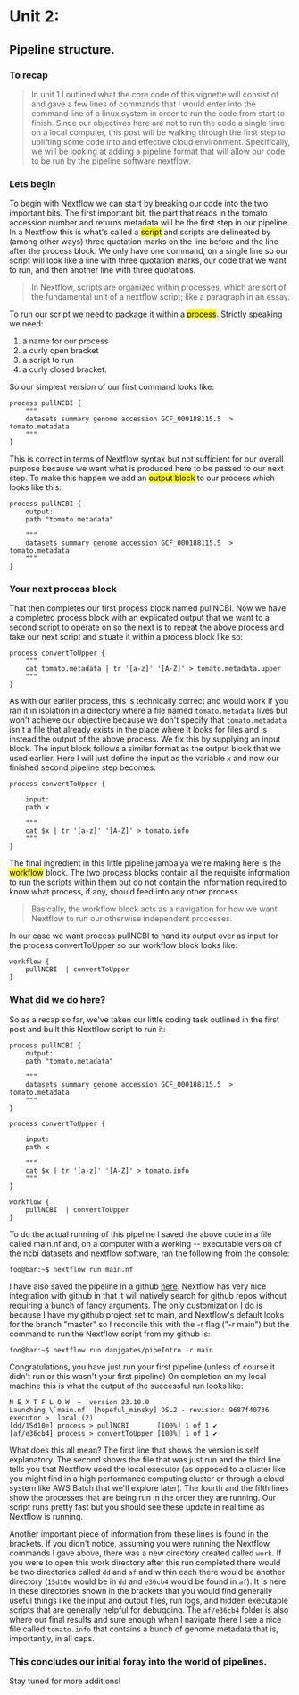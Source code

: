 
# Unit 2:

## Pipeline structure.

### To recap 

>In unit 1 I outlined what the core code of this vignette will consist of and gave a few lines of commands that I would enter into the command line of a linux system in order to run the code from start to finish.
Since our objectives here are not to run the code a single time on a local computer, this post will be walking through the first step to uplifting some code into and effective cloud environment. 
Specifically, we will be looking at adding a pipeline format that will allow our code to be run by the pipeline software nextflow.

### Lets begin

To begin with Nextflow we can start by breaking our code into the two important bits.
The first important bit, the part that reads in the tomato accession number and returns metadata will be the first step in our pipeline.
In a Nextflow this is what's called a <mark>script</mark> and scripts are delineated by (among other ways) three quotation marks on the line before and the line after the process block.
We only have one command, on a single line so our script will look like a line with three quotation marks, our code that we want to run, and then another line with three quotations.

>In Nextflow, scripts are organized within processes, which are sort of the fundamental unit of a nextflow script; like a paragraph in an essay.

To run our script we need to package it within a <mark>process</mark>.
Strictly speaking we need: 

1. a name for our process 
2. a curly open bracket 
3. a script to run
4. a curly closed bracket.

So our simplest version of our first command looks like:

```
process pullNCBI {
	"""
    datasets summary genome accession GCF_000188115.5  > tomato.metadata
    """
}
```

This is correct in terms of Nextflow syntax but not sufficient for our overall purpose because we want what is produced here to be passed to our next step.
To make this happen we add an <mark>output block</mark> to our process which looks like this:

```
process pullNCBI {
    output:
    path "tomato.metadata"

    """
    datasets summary genome accession GCF_000188115.5  > tomato.metadata
    """
}
```

### Your next process block

That then completes our first process block named pullNCBI.
Now we have a completed process block with an explicated output that we want to a second script to operate on so the next is to repeat the above process and take our next script and situate it within a process block like so:

```
process convertToUpper {
    """
    cat tomato.metadata | tr '[a-z]' '[A-Z]' > tomato.metadata.upper
    """
}
```

As with our earlier process, this is technically correct and would work if you ran it in isolation in a directory where a file named `tomato.metadata` lives but won't achieve our objective because we don't specify that `tomato.metadata` isn't a file that already exists in the place where it looks for files and is instead the output of the above process.
We fix this by supplying an input block.
The input block follows a similar format as the output block that we used earlier.
Here I will just define the input as the variable `x` and now our finished second pipeline step becomes:

```
process convertToUpper {

    input:
    path x

    """
    cat $x | tr '[a-z]' '[A-Z]' > tomato.info
    """
}
```

The final ingredient in this little pipeline jambalya we're making here is the <mark>workflow</mark> block.
The two process blocks contain all the requisite information to run the scripts within them but do not contain the information required to know what process, if any, should feed into any other process.

>Basically, the workflow block acts as a navigation for how we want Nextflow to run our otherwise independent processes.

In our case we want process pullNCBI to hand its output over as input for the process convertToUpper so our workflow block looks like:

```
workflow {
    pullNCBI  | convertToUpper 
}
```

### What did we do here?

So as a recap so far, we've taken our little coding task outlined in the first post and built this Nextflow script to run it:

```
process pullNCBI {
    output:
    path "tomato.metadata"

    """
    datasets summary genome accession GCF_000188115.5  > tomato.metadata
    """
}

process convertToUpper {

    input:
    path x

    """
    cat $x | tr '[a-z]' '[A-Z]' > tomato.info
    """
}

workflow {
    pullNCBI  | convertToUpper 
}
```

To do the actual running of this pipeline I saved the above code in a file called main.nf and, on a computer with a working -- executable version of the ncbi datasets and nextflow software, ran the following from the console:

```console
foo@bar:~$ nextflow run main.nf 
```


I have also saved the pipeline in a github [here](https://github.com/danjgates/pipeIntro).
Nextflow has very nice integration with github in that it will natively search for github repos without requiring a bunch of fancy arguments.
The only customization I do is because I have my github project set to main, and Nextflow's default looks for the branch "master" so I reconcile this with the -r flag ("-r main") but the command to run the Nextflow script from my github is:

```console
foo@bar:~$ nextflow run danjgates/pipeIntro -r main
```


Congratulations, you have just run your first pipeline (unless of course it didn't run or this wasn't your first pipeline)
On completion on my local machine this is what the output of the successful run looks like:

```
N E X T F L O W  ~  version 23.10.0
Launching \`main.nf` [hopeful_minsky] DSL2 - revision: 9687f40736
executor >  local (2)
[dd/15d10e] process > pullNCBI       [100%] 1 of 1 ✔
[af/e36cb4] process > convertToUpper [100%] 1 of 1 ✔
```


What does this all mean? 
The first line that shows the version is self explanatory.
The second shows the file that was just run and the third line tells you that Nextflow used the local executor (as opposed to a cluster like you might find in a high performance computing cluster or through a cloud system like AWS Batch that we'll explore later).
The fourth and the fifth lines show the processes that are being run in the order they are running.
Our script runs pretty fast but you should see these update in real time as Nextflow is running.

Another important piece of information from these lines is found in the brackets.
If you didn't notice, assuming you were running the Nextflow commands I gave above, there was a new directory created called `work`.
If you were to open this work directory after this run completed there would be two directories called `dd` and `af` and within each there would be another directory (`15d10e` would be in `dd` and `e36cb4` would be found in `af`).
It is here in these directories shown in the brackets that you would find generally useful things like the input and output files, run logs, and hidden executable scripts that are generally helpful for debugging.
The `af/e36cb4` folder is also where our final results and sure enough when I navigate there I see a nice file called `tomato.info` that contains a bunch of genome metadata that is, importantly, in all caps.

### This concludes our initial foray into the world of pipelines.

Stay tuned for more additions!
